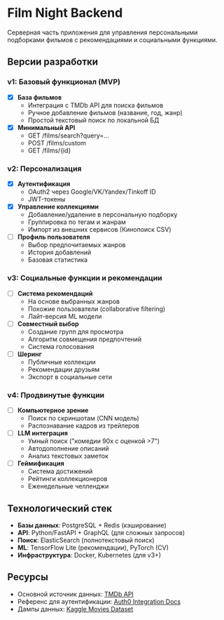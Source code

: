 # Film Night Backend

Серверная часть приложения для управления персональными подборками фильмов с рекомендациями и социальными функциями.

## Версии разработки

### v1: Базовый функционал (MVP)
- [x] **База фильмов**
  - Интеграция с TMDb API для поиска фильмов
  - Ручное добавление фильмов (название, год, жанр)
  - Простой текстовый поиск по локальной БД
- [x] **Минимальный API**
  - GET /films/search?query=...
  - POST /films/custom
  - GET /films/{id}

### v2: Персонализация
- [x] **Аутентификация**
  - OAuth2 через Google/VK/Yandex/Tinkoff ID
  - JWT-токены
- [x] **Управление коллекциями**
  - Добавление/удаление в персональную подборку
  - Группировка по тегам и жанрам
  - Импорт из внешних сервисов (Кинопоиск CSV)
- [ ] **Профиль пользователя**
  - Выбор предпочитаемых жанров
  - История добавлений
  - Базовая статистика

### v3: Социальные функции и рекомендации
- [ ] **Система рекомендаций**
  - На основе выбранных жанров
  - Похожие пользователи (collaborative filtering)
  - Лайт-версия ML модели
- [ ] **Совместный выбор**
  - Создание групп для просмотра
  - Алгоритм совмещения предпочтений
  - Система голосования
- [ ] **Шеринг**
  - Публичные коллекции
  - Рекомендации друзьям
  - Экспорт в социальные сети

### v4: Продвинутые функции
- [ ] **Компьютерное зрение**
  - Поиск по скриншотам (CNN модель)
  - Распознавание кадров из трейлеров
- [ ] **LLM интеграция**
  - Умный поиск ("комедии 90х с оценкой >7")
  - Автодополнение описаний
  - Анализ текстовых заметок
- [ ] **Геймификация**
  - Система достижений
  - Рейтинги коллекционеров
  - Еженедельные челленджи

## Технологический стек
- **Базы данных**: PostgreSQL + Redis (кэширование)
- **API**: Python/FastAPI + GraphQL (для сложных запросов)
- **Поиск**: ElasticSearch (полнотекстовый поиск)
- **ML**: TensorFlow Lite (рекомендации), PyTorch (CV)
- **Инфраструктура**: Docker, Kubernetes (для v3+)

## Ресурсы
- Основной источник данных: [TMDb API](https://developer.themoviedb.org)
- Референс для аутентификации: [Auth0 Integration Docs](https://auth0.com/docs)
- Дампы данных: [Kaggle Movies Dataset](https://www.kaggle.com/datasets/rounakbanik/the-movies-dataset)